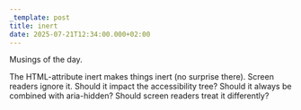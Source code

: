 ```yaml
---
_template: post
title: inert
date: 2025-07-21T12:34:00.000+02:00
---
```

Musings of the day. 

The HTML-attribute inert makes things inert (no surprise there). Screen readers ignore it. Should it impact the accessibility tree? Should it always be combined with aria-hidden? Should screen readers treat it differently?
